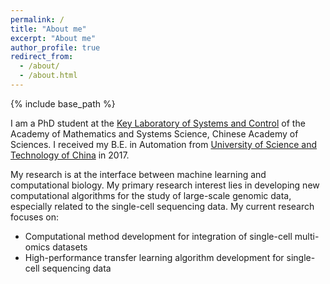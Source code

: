 ```yaml
---
permalink: /
title: "About me"
excerpt: "About me"
author_profile: true
redirect_from: 
  - /about/
  - /about.html
---
```


{% include base_path %}

I am a PhD student at the [Key Laboratory of Systems and Control](http://lsc.amss.cas.cn) of the Academy of Mathematics and Systems Science, Chinese Academy of Sciences. I received my B.E. in Automation from [University of Science and Technology of China](https://www.ustc.edu.cn/) in 2017.

My research is at the interface between machine learning and computational biology. My primary research interest lies in developing new computational algorithms for the study of large-scale genomic data, especially related to the single-cell sequencing data. My current research focuses on:
* Computational method development for integration of single-cell multi-omics datasets
* High-performance transfer learning algorithm development for single-cell sequencing data

